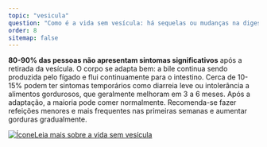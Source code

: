 ```yaml
---
topic: "vesicula"
question: "Como é a vida sem vesícula: há sequelas ou mudanças na digestão? Que cuidados preciso ter?"
order: 8
sitemap: false
---
```


**80-90% das pessoas não apresentam sintomas significativos** após a retirada da vesícula. O corpo se adapta bem: a bile continua sendo produzida pelo fígado e flui continuamente para o intestino. Cerca de 10-15% podem ter sintomas temporários como diarreia leve ou intolerância a alimentos gordurosos, que geralmente melhoram em 3 a 6 meses. Após a adaptação, a maioria pode comer normalmente. Recomenda-se fazer refeições menores e mais frequentes nas primeiras semanas e aumentar gorduras gradualmente.

<p><a href="{% link _posts/2025-10-15-vida-sem-vesicula-cuidados-qualidade-vida.md %}">
  <img src="/assets/images/icon-document.svg" class="icon" alt="Ícone" />Leia mais sobre a vida sem vesícula</a></p>
